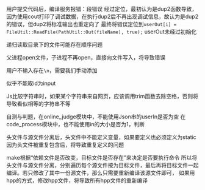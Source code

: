 用户提交代码后，编译服务报错：段错误
经过定位，最初认为是dup2函数导致，因为使用cout打印了调试数据，在执行dup2后不再出现调试信息，故认为是dup2的错误，但dup2将标准输出也重定向了
最终将错误定位到`userOut[i] = FileUtil::ReadFile(PathUtil::Out(fileName), true);`
userOut未经过初始化

递归读取目录下的文件可能存在顺序问题

父进程open文件，子进程不再open，直接向文件写入，将导致错误

用户不输入存在`\n`，需要我们手动添加

似乎不能取id为input

Js比较字符串时，如果某个字符串来自网页，应该调用trim函数去除空格，否则将导致看似相等的字符串不等

自测与判题，在online_judge模块中，不能使用Json串的userIn是否为空
在code_process模块中，也不能使用in的大小是否为1，判断

头文件与源文件分离后，头文件中不能定义变量，如果要定义也必须定义为static
因为头文件被重复包含后，将导致重复定义的问题

make根据“依赖文件是否改变，目标文件是否存在”来决定是否要执行命令
所以将头文件与源文件分离，分别遍历每个源文件按为目标文件，最后再将目标文件一起编译。若只修改了其中一份源文件，那么只需要重新编译该源文件即可，
如果用hpp的方式，修改hpp文件，将导致所有hpp文件的重新编译